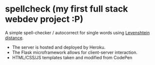 # spellcheck (my first full stack webdev project :P)

A simple spell-checker / autocorrect for single words using [Levenshtein distance](https://en.wikipedia.org/wiki/Levenshtein_distance).

- The server is hosted and deployed by Heroku.
- The Flask microframework allows for client-server interaction.
- HTML/CSS/JS templates taken and modified from CodePen
